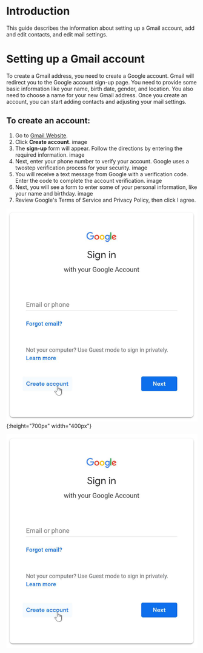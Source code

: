 # Introduction 

This guide describes the information about setting up a Gmail account, add and edit contacts, and edit mail settings.

# Setting up a Gmail account 

To create a Gmail address, you need to create a Google account. Gmail will redirect you to the Google account sign-up page. You need to provide some basic information like your name, birth date, gender, and location. You also need to choose a name for your new Gmail address. Once you create an account, you can start adding contacts and adjusting your mail settings. 

## To create an account: 
1. Go to [Gmail Website](https://www.gmail.com). 
2. Click **Create account**.
image
3. The **sign-up** form will appear. Follow the directions by entering the required information. 
image
4. Next, enter your phone number to verify your account. Google uses a two­step verification process for your security. 
image
5. You will receive a text message from Google with a verification code. Enter the code to complete the account verification. 
image
6. Next, you will see a form to enter some of your personal information, like your name and birthday.
image
7. Review Google's Terms of Service and Privacy Policy, then click I agree.


![6 UI](/Git-images/image1.jpg){:height="700px" width="400px"}

![7 UI](Git-images/image1.jpg)
